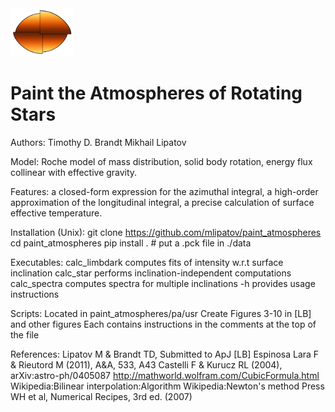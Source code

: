 <img src="logo.png" width="20%">

# Paint the Atmospheres of Rotating Stars

Authors: 
	Timothy D. Brandt
	Mikhail Lipatov

Model: 
	Roche model of mass distribution, 
	solid body rotation,
	energy flux collinear with effective gravity.

Features:
	a closed-form expression for the azimuthal integral,
	a high-order approximation of the longitudinal integral,
	a precise calculation of surface effective temperature.

Installation (Unix):
	git clone https://github.com/mlipatov/paint_atmospheres
	cd paint_atmospheres
	pip install .
	# put a .pck file in ./data

Executables:
	calc_limbdark computes fits of intensity w.r.t surface inclination
	calc_star performs inclination-independent computations
	calc_spectra computes spectra for multiple inclinations
	<command> -h provides usage instructions

Scripts:
	Located in paint_atmospheres/pa/usr
	Create Figures 3-10 in [LB] and other figures
	Each contains instructions in the comments at the top of the file 

References: 
	Lipatov M & Brandt TD, Submitted to ApJ [LB]
	Espinosa Lara F & Rieutord M (2011), A&A, 533, A43
	Castelli F & Kurucz RL (2004), arXiv:astro-ph/0405087 
	http://mathworld.wolfram.com/CubicFormula.html
	Wikipedia:Bilinear interpolation:Algorithm
	Wikipedia:Newton's method
	Press WH et al, Numerical Recipes, 3rd ed. (2007) 
